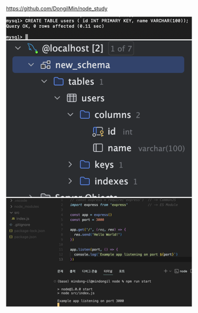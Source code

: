 https://github.com/DongilMin/node_study

![sql문](sql.png)
![datagrip](datagrip.png)
![project](project.png)